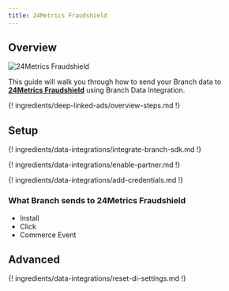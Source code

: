 ```yaml
---
title: 24Metrics Fraudshield
---
```

## Overview

![24Metrics Fraudshield](https://cdn.branch.io/branch-assets/ad-partner-manager/388787843096400122/24metrics_logo-1539310784419.png)

This guide will walk you through how to send your Branch data to **[24Metrics Fraudshield](https://24metrics.com/)** using Branch Data Integration.

{! ingredients/deep-linked-ads/overview-steps.md !}

## Setup

{! ingredients/data-integrations/integrate-branch-sdk.md !}

{! ingredients/data-integrations/enable-partner.md !}

{! ingredients/data-integrations/add-credentials.md !}

### What Branch sends to 24Metrics Fraudshield

* Install
* Click
* Commerce Event

## Advanced

{! ingredients/data-integrations/reset-di-settings.md !}
